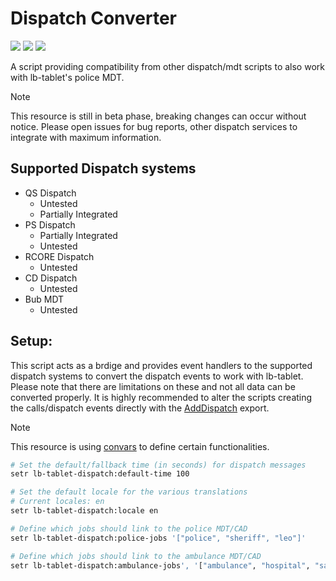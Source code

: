 # Dispatch Converter

![](https://img.shields.io/github/downloads/Maximus7474/lb-tablet-dispatch-converter/total?logo=github)
![](https://img.shields.io/github/contributors/Maximus7474/lb-tablet-dispatch-converter?logo=github)
![](https://img.shields.io/github/v/release/Maximus7474/lb-tablet-dispatch-converter?logo=github) 

A script providing compatibility from other dispatch/mdt scripts to also work with lb-tablet's police MDT.

> [!NOTE]
> This resource is still in beta phase, breaking changes can occur without notice.
> Please open issues for bug reports, other dispatch services to integrate with maximum information.

## Supported Dispatch systems
- QS Dispatch
  - Untested
  - Partially Integrated
- PS Dispatch
  - Partially Integrated
  - Untested
- RCORE Dispatch
  - Untested
- CD Dispatch
  - Untested
- Bub MDT
  - Untested

## Setup:

This script acts as a brdige and provides event handlers to the supported dispatch systems to convert the dispatch events to work with lb-tablet.
Please note that there are limitations on these and not all data can be converted properly.
It is highly recommended to alter the scripts creating the calls/dispatch events directly with the [AddDispatch](https://docs.lbscripts.com/tablet/script-integration/server-exports/#adddispatch) export. 

> [!NOTE]
> This resource is using [convars](https://docs.fivem.net/docs/scripting-reference/convars/) to define certain functionalities.

```bash
# Set the default/fallback time (in seconds) for dispatch messages
setr lb-tablet-dispatch:default-time 100

# Set the default locale for the various translations
# Current locales: en
setr lb-tablet-dispatch:locale en

# Define which jobs should link to the police MDT/CAD
setr lb-tablet-dispatch:police-jobs '["police", "sheriff", "leo"]'

# Define which jobs should link to the ambulance MDT/CAD
setr lb-tablet-dispatch:ambulance-jobs', '["ambulance", "hospital", "sams"]'
```
